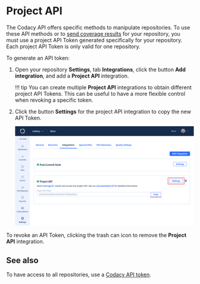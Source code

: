# Project API

The Codacy API offers specific methods to manipulate repositories. To use these API methods or to [send coverage results](../../coverage-reporter/adding-coverage-to-your-repository.md) for your repository, you must use a project API Token generated specifically for your repository. Each project API Token is only valid for one repository.

To generate an API token:

1.  Open your repository **Settings**, tab **Integrations**, click the button **Add integration**, and add a **Project API** integration.

    !!! tip
        You can create multiple **Project API** integrations to obtain different project API Tokens. This can be useful to have a more flexible control when revoking a specific token.

1.  Click the button **Settings** for the project API integration to copy the new API Token.

    ![Project API Token](images/project-api-token.png)

To revoke an API Token, clicking the trash can icon to remove the **Project API** integration.

## See also

To have access to all repositories, use a [Codacy API token](../../related-tools/codacy-api-tokens.md).
